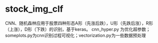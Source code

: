 # stock_img_clf
CNN、随机森林应用于股票四种形态A形（先涨后跌），U形（先跌后涨），R形（上涨），D形（下跌）的识别，基于keras。
cnn_hyper.py 为优化超参数；someplots.py为cnn识别过程可视化；vectorization.py为一些数据预处理
